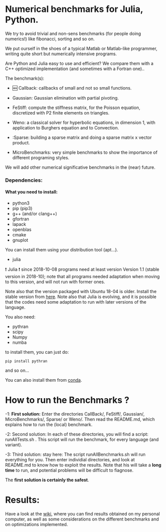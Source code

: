 
# Numerical benchmarks for Julia, Python.

We try to avoid trivial and non-sens benchmarks (for people doing
numerics!) like fibonacci, sorting and so on.

We put ourself in the shoes of a typical Matlab or Matlab-like
programmer, writing quite short but numerically intensive
programs. 

 Are Python
and Julia easy to use and efficient? We compare them with a C++
optimized implementation (and sometimes with a Fortran one)..

The benchmark(s):

*  :new: Callback: callbacks of small and not so small functions.

* Gaussian:  Gaussian elimination with partial pivoting.
  
* FeStiff: compute the stiffness matrix, for the Poisson equation,
  discretized with P2 finite elements on triangles.
  
*  Weno: a classical solver for hyperbolic equations, in
  dimension 1, with application to Burghers equation and to Convection. 

* :Sparse: building a sparse matrix and doing a sparse matrix x vector product.
  
* MicroBenchmarks: very simple benchmarks to show the importance
  of different programing styles. 


We will add other numerical significative benchmarks in the (near) future.

### Dependencies:

#### What you need to install:


- python3
- pip (pip3)
- g++ (and/or clang++)
- gfortran
- lapack
- openblas
- cmake
- gnuplot

You can install them using your distribution tool (apt...).

- julia

:exclamation: Julia :exclamation: since 2018-10-08 programs  need at least  version Version 1.1 (stable
version in 2018-10); note that all programs needed adaptation when moving to this version, and will not run with former ones.

Note also that the version packaged with  Ubuntu 18-04  is older. Install the stable version from
[here](https://julialang.org). Note also that Julia is evolving, and it is
possible that the codes need some adaptation to run with later
versions of the language.


You also need:

- pythran
- scipy
- Numpy
- numba

to install them,  you can just do:

```
pip install pythran
```
and so on...

You can also install them from [conda](https://conda.io/docs/).

# How to run the Benchmarks ?

-1: __First solution:__ Enter the directories CallBack/, FeStiff/,
Gaussian/, MicroBenchmarks/, Sparse/ or Weno/. Then read the README.md, which
explains how to run the (local) benchmark.

-2: Second solution: In each of these directories, you will find a script: runAllTests.sh . This
script will run the benchmark, for every language (and variant).

-3: Third solution: stay here: The script runAllBenchmarks.sh  will run everything for you. Then enter individial directories, and look at README.md to know how to exploit the results. Note that his will take a __long time__ to run, and potential problems will be difficult to fiagnose.

The __first solution is certainly the safest__. 


# Results:

Have a look at the [wiki](https://github.com/Thierry-Dumont/BenchmarksPythonJuliaAndCo/wiki), where you can find results obtained on my personal
computer, as well as some considerations on the different benchmarks
and on optimizations implemented.
